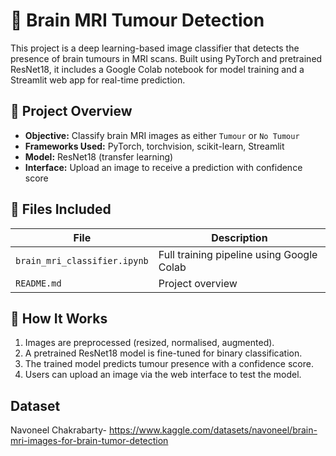 # 🧠 Brain MRI Tumour Detection

This project is a deep learning-based image classifier that detects the presence of brain tumours in MRI scans. Built using PyTorch and pretrained ResNet18, it includes a Google Colab notebook for model training and a Streamlit web app for real-time prediction.

## 🚀 Project Overview

- **Objective:** Classify brain MRI images as either `Tumour` or `No Tumour`
- **Frameworks Used:** PyTorch, torchvision, scikit-learn, Streamlit
- **Model:** ResNet18 (transfer learning)
- **Interface:** Upload an image to receive a prediction with confidence score

## 📂 Files Included

| File | Description |
|------|-------------|
| `brain_mri_classifier.ipynb` | Full training pipeline using Google Colab |
| `README.md` | Project overview |

## 🧠 How It Works

1. Images are preprocessed (resized, normalised, augmented).
2. A pretrained ResNet18 model is fine-tuned for binary classification.
3. The trained model predicts tumour presence with a confidence score.
4. Users can upload an image via the web interface to test the model.

## Dataset
Navoneel Chakrabarty- https://www.kaggle.com/datasets/navoneel/brain-mri-images-for-brain-tumor-detection
